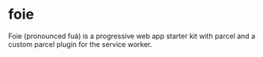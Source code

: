 # foie
Foie (pronounced fuá) is a progressive web app starter kit with parcel and a custom parcel plugin for the service worker.
